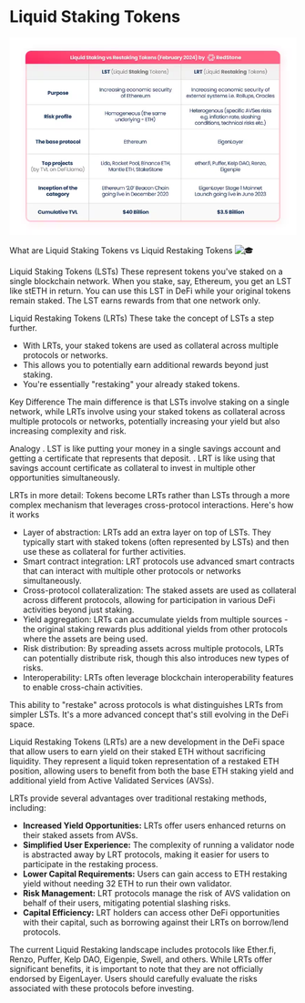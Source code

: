 # Liquid Staking Tokens


![](img/image.png)


What are Liquid Staking Tokens vs Liquid Restaking Tokens ![🎓](https://abs-0.twimg.com/emoji/v2/svg/1f393.svg "Graduation cap")

Liquid Staking Tokens (LSTs)
These represent tokens you've staked on a single blockchain network.
When you stake, say, Ethereum, you get an LST like stETH in return.
You can use this LST in DeFi while your original tokens remain staked.
The LST earns rewards from that one network only.

Liquid Restaking Tokens (LRTs)
These take the concept of LSTs a step further.
- With LRTs, your staked tokens are used as collateral across multiple protocols or networks.
- This allows you to potentially earn additional rewards beyond just staking.
- You're essentially "restaking" your already staked tokens.

Key Difference
The main difference is that LSTs involve staking on a single network, while LRTs involve using your staked tokens as collateral across multiple protocols or networks, potentially increasing your yield but also increasing complexity and risk.

Analogy
. LST is like putting your money in a single savings account and getting a certificate that represents that deposit.
. LRT is like using that savings account certificate as collateral to invest in multiple other opportunities simultaneously.

LRTs in more detail:
Tokens become LRTs rather than LSTs through a more complex mechanism that leverages cross-protocol interactions. Here's how it works 

- Layer of abstraction: LRTs add an extra layer on top of LSTs. They typically start with staked tokens (often represented by LSTs) and then use these as collateral for further activities.
- Smart contract integration: LRT protocols use advanced smart contracts that can interact with multiple other protocols or networks simultaneously.
- Cross-protocol collateralization: The staked assets are used as collateral across different protocols, allowing for participation in various DeFi activities beyond just staking.
- Yield aggregation: LRTs can accumulate yields from multiple sources - the original staking rewards plus additional yields from other protocols where the assets are being used.
- Risk distribution: By spreading assets across multiple protocols, LRTs can potentially distribute risk, though this also introduces new types of risks.
- Interoperability: LRTs often leverage blockchain interoperability features to enable cross-chain activities.

This ability to "restake" across protocols is what distinguishes LRTs from simpler LSTs. It's a more advanced concept that's still evolving in the DeFi space.


Liquid Restaking Tokens (LRTs) are a new development in the DeFi space that allow users to earn yield on their staked ETH without sacrificing liquidity. They represent a liquid token representation of a restaked ETH position, allowing users to benefit from both the base ETH staking yield and additional yield from Active Validated Services (AVSs).

LRTs provide several advantages over traditional restaking methods, including:

- **Increased Yield Opportunities:** LRTs offer users enhanced returns on their staked assets from AVSs.
- **Simplified User Experience:** The complexity of running a validator node is abstracted away by LRT protocols, making it easier for users to participate in the restaking process.
- **Lower Capital Requirements:** Users can gain access to ETH restaking yield without needing 32 ETH to run their own validator.
- **Risk Management:** LRT protocols manage the risk of AVS validation on behalf of their users, mitigating potential slashing risks.
- **Capital Efficiency:** LRT holders can access other DeFi opportunities with their capital, such as borrowing against their LRTs on borrow/lend protocols.

The current Liquid Restaking landscape includes protocols like Ether.fi, Renzo, Puffer, Kelp DAO, Eigenpie, Swell, and others. While LRTs offer significant benefits, it is important to note that they are not officially endorsed by EigenLayer. Users should carefully evaluate the risks associated with these protocols before investing.